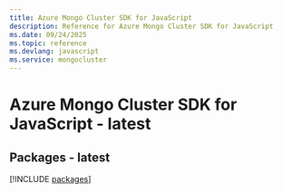 ```yaml
---
title: Azure Mongo Cluster SDK for JavaScript
description: Reference for Azure Mongo Cluster SDK for JavaScript
ms.date: 09/24/2025
ms.topic: reference
ms.devlang: javascript
ms.service: mongocluster
---
```

# Azure Mongo Cluster SDK for JavaScript - latest
## Packages - latest
[!INCLUDE [packages](mongo-cluster-index.md)]